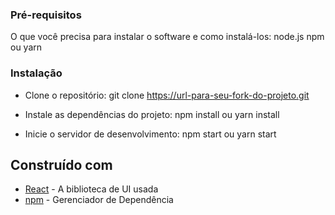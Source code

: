 ### Pré-requisitos

O que você precisa para instalar o software e como instalá-los:
node.js
npm
ou
yarn

### Instalação

- Clone o repositório:
  git clone https://url-para-seu-fork-do-projeto.git

- Instale as dependências do projeto:
  npm install
  ou
  yarn install

- Inicie o servidor de desenvolvimento:
  npm start
  ou
  yarn start

## Construído com

- [React](https://reactjs.org/) - A biblioteca de UI usada
- [npm](https://www.npmjs.com/) - Gerenciador de Dependência
